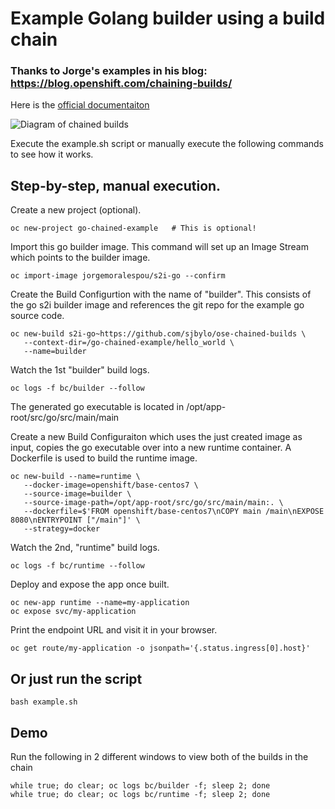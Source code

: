 # Example Golang builder using a build chain

### Thanks to Jorge's examples in his blog: https://blog.openshift.com/chaining-builds/ 

Here is the [official documentaiton](https://docs.openshift.com/container-platform/3.5/dev_guide/builds/advanced_build_operations.html#dev-guide-chaining-builds)

![Diagram of chained builds](../diag.png)

Execute the example.sh script or manually execute the following commands to see how it works.

## Step-by-step, manual execution.

Create a new project (optional).

```
oc new-project go-chained-example   # This is optional! 
```

Import this go builder image.  This command will set up an Image Stream which points to the builder image. 

```
oc import-image jorgemoralespou/s2i-go --confirm
```

Create the Build Configurtion with the name of "builder".  This consists of the go s2i builder image and references the git repo for the example go source code.

```
oc new-build s2i-go~https://github.com/sjbylo/ose-chained-builds \
   --context-dir=/go-chained-example/hello_world \
   --name=builder
```

Watch the 1st "builder" build logs.

```
oc logs -f bc/builder --follow
```

The generated go executable is located in /opt/app-root/src/go/src/main/main

Create a new Build Configuraiton which uses the just created image as input, copies the go executable over into a new runtime container. 
A Dockerfile is used to build the runtime image. 

```
oc new-build --name=runtime \
   --docker-image=openshift/base-centos7 \
   --source-image=builder \
   --source-image-path=/opt/app-root/src/go/src/main/main:. \
   --dockerfile=$'FROM openshift/base-centos7\nCOPY main /main\nEXPOSE 8080\nENTRYPOINT ["/main"]' \
   --strategy=docker
```

Watch the 2nd, "runtime" build logs.

```
oc logs -f bc/runtime --follow
```

Deploy and expose the app once built.

```
oc new-app runtime --name=my-application
oc expose svc/my-application
```

Print the endpoint URL and visit it in your browser. 

```
oc get route/my-application -o jsonpath='{.status.ingress[0].host}'
```

## Or just run the script

```
bash example.sh
```

## Demo

Run the following in 2 different windows to view both of the builds in the chain

```
while true; do clear; oc logs bc/builder -f; sleep 2; done
while true; do clear; oc logs bc/runtime -f; sleep 2; done
```

